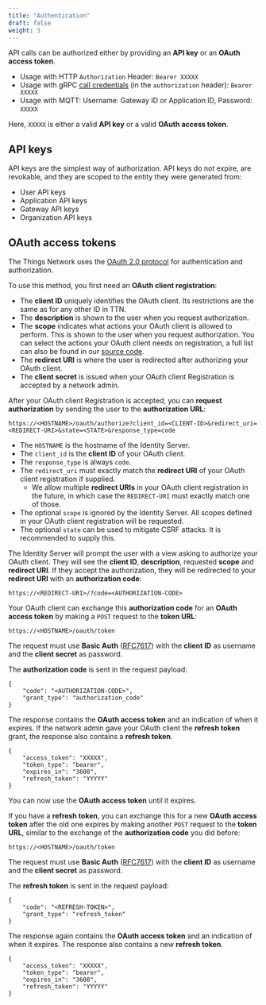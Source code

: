 ```yaml
---
title: "Authentication"
draft: false
weight: 3
--- 
```


API calls can be authorized either by providing an **API key** or an **OAuth access token**.

- Usage with HTTP `Authorization` Header: `Bearer XXXXX`
- Usage with gRPC [call credentials](https://grpc.io/docs/guides/auth.html#authentication-api) (in the `authorization` header): `Bearer XXXXX`
- Usage with MQTT: Username: Gateway ID or Application ID, Password: `XXXXX`

Here, `XXXXX` is either a valid **API key** or a valid **OAuth access token**.

## API keys

API keys are the simplest way of authorization. API keys do not expire, are revokable, and they are scoped to the entity they were generated from:

- User API keys
- Application API keys
- Gateway API keys
- Organization API keys

## OAuth access tokens

The Things Network uses the [OAuth 2.0 protocol](https://oauth.net/) for authentication and authorization. 

To use this method, you first need an **OAuth client registration**:

- The **client ID** uniquely identifies the OAuth client. Its restrictions are the same as for any other ID in TTN.
- The **description** is shown to the user when you request authorization.
- The **scope** indicates what actions your OAuth client is allowed to perform. This is shown to the user when you request authorization. You can select the actions your OAuth client needs on registration, a full list can also be found in our [source code](https://github.com/TheThingsNetwork/lorawan-stack/blob/master/api/rights.proto).
- The **redirect URI** is where the user is redirected after authorizing your OAuth client.
- The **client secret** is issued when your OAuth client Registration is accepted by a network admin.

After your OAuth client Registration is accepted, you can **request authorization** by sending the user to the **authorization URL**:

```
https://<HOSTNAME>/oauth/authorize?client_id=<CLIENT-ID>&redirect_uri=<REDIRECT-URI>&state=<STATE>&response_type=code
```

- The `HOSTNAME` is the hostname of the Identity Server.
- The `client_id` is the **client ID** of your OAuth client.
- The `response_type` is always `code`.
- The `redirect_uri` must exactly match the **redirect URI** of your OAuth client registration if supplied.
  - We allow multiple **redirect URIs** in your OAuth client registration in the future, in which case the `REDIRECT-URI` must exactly match one of those.
- The optional `scope` is ignored by the Identity Server. All scopes defined in your OAuth client registration will be requested.
- The optional `state` can be used to mitigate CSRF attacks. It is recommended to supply this.

The Identity Server will prompt the user with a view asking to authorize your OAuth client. They will see the **client ID**, **description**, requested **scope** and **redirect URI**. If they accept the authorization, they will be redirected to your **redirect URI** with an **authorization code**:

```
https://<REDIRECT-URI>/?code=<AUTHORIZATION-CODE>
```

Your OAuth client can exchange this **authorization code** for an **OAuth access token** by making a `POST` request to the **token URL**:

```
https://<HOSTNAME>/oauth/token
```

The request must use **Basic Auth** ([RFC7617](https://tools.ietf.org/html/rfc7617)) with the **client ID** as username and the **client secret** as password.

The **authorization code** is sent in the request payload:

```
{
	"code": "<AUTHORIZATION-CODE>", 
	"grant_type": "authorization_code"
}
```

The response contains the **OAuth access token** and an indication of when it expires. If the network admin gave your OAuth client the **refresh token** grant, the response also contains a **refresh token**.

```
{
	"access_token": "XXXXX", 
	"token_type": "bearer", 
	"expires_in": "3600",
	"refresh_token": "YYYYY"
}
```

You can now use the **OAuth access token** until it expires. 

If you have a **refresh token**, you can exchange this for a new **OAuth access token** after the old one expires by making another `POST` request to the **token URL**, similar to the exchange of the **authorization code** you did before:

```
https://<HOSTNAME>/oauth/token
```

The request must use **Basic Auth** ([RFC7617](https://tools.ietf.org/html/rfc7617)) with the **client ID** as username and the **client secret** as password.

The **refresh token** is sent in the request payload:

```
{
	"code": "<REFRESH-TOKEN>", 
	"grant_type": "refresh_token"
}
```

The response again contains the **OAuth access token** and an indication of when it expires. The response also contains a new **refresh token**.

```
{
	"access_token": "XXXXX", 
	"token_type": "bearer", 
	"expires_in": "3600",
	"refresh_token": "YYYYY"
}
```
